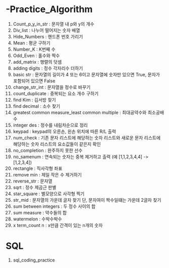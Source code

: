 # -Practice_Algorithm

1. Count_p_y_in_str : 문자열 내 p와 y의 개수
2. Div_list : 나누어 떨어지는 숫자 배열
3. Hide_Numbers : 핸드폰 번호 가리기
4. Mean : 평균 구하기
5. Number_K : K번째 수
6. Odd_Even : 홀수와 짝수
7. add_matrix : 행렬의 덧셈
8. adding digits : 정수 각자리수 더하기
9. basic str : 문자열의 길이가 4 또는 6이고 문자열에 숫자만 있으면 True, 문자가 포함되어 있으면 False
10. change_str_int : 문자열을 정수로 바꾸기
11. count_duplicate : 중복되는 요소 개수 구하기
12. find Kim : 김서방 찾기
13. find decimal : 소수 찾기
14. greatest common measure_least common multiple : 최대공약수와 최소공배수
15. integer des : 정수를 내림차순으로 정리
16. keypad : keypad의 오른손, 왼손 위치에 따른 R/L 출력
17. num_check : 기존 문자 리스트에 해당하는 숫자 리스트와 새로운 문자 리스트에 해당하는 숫자 리스트의 요소값들이 같은지 확인
18. no_completion : 완주하지 못한 선수
19. no_samenum : 연속되는 숫자는 중복 제거하고 출력 (예 [1,1,2,3,4,4] -> [1,2,3,4])
20. rectangle : 직사각형 좌표
21. remove min : 제일 작은 수 제거하기
22. reverse_str : 문자열 
23. sqrt : 정수 제곱근 판별
24. star_square : 별모양으로 사각형 찍기
25. str_mid : 문자열의 가운데 글자 찾기 단, 문자여이 짝수일떄는 가운데 2글자 찾기   
26. sum between integers : 두 정수 사이의 합
27. sum measure : 약수들의 합
28. watermelon : 수박수박수
29. x term_count n : x만큼 간격이 있는 n개의 숫자

# SQL 
1. sql_coding_practice
